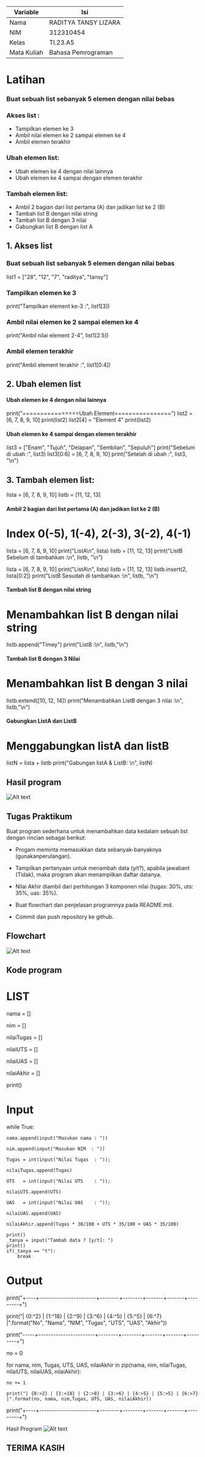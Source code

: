 | Variable | Isi |
| -------- | --- |
| Nama | RADITYA TANSY LIZARA  |
| NIM | 312310454 |
| Kelas | TI.23.A5 |
| Mata Kuliah | Bahasa Pemrograman |
# Latihan
### Buat sebuah list sebanyak 5 elemen dengan nilai bebas
### Akses list :
* Tampilkan elemen ke 3
* Ambil nilai elemen ke 2 sampai elemen ke 4
* Ambil elemen terakhir
### Ubah elemen list:
* Ubah elemen ke 4 dengan nilai lainnya
* Ubah elemen ke 4 sampai dengan elemen terakhir
### Tambah elemen list:
* Ambil 2 bagian dari list pertama (A) dan jadikan list ke 2 (B)
* Tambah list B dengan nilai string
* Tambah list B dengan 3 nilai
* Gabungkan list B dengan list A

## 1. Akses list
### Buat sebuah list sebanyak 5 elemen dengan nilai bebas

list1 = ["28", "12", "7", "raditya", "tansy"]

### Tampilkan elemen ke 3
print("Tampilkan element ke-3 :", list1[3]) 

### Ambil nilai elemen ke 2 sampai elemen ke 4
print("Ambil nilai element 2-4", list1[2:5])

### Ambil elemen terakhir
print("Ambil element terakhir :", list1[0:4])

## 2. Ubah elemen list
#### Ubah elemen ke 4 dengan nilai lainnya
print("================Ubah Element================")
list2 = [6, 7, 8, 9, 10]
print(list2)
list2[4] = "Element 4"
print(list2)

#### Ubah elemen ke 4 sampai dengan elemen terakhir

list3 = ["Enam", "Tujuh", "Delapan", "Sembilan", "Sepuluh"]
print("Sebelum di ubah :", list3)
list3[0:6] = [6, 7, 8, 9, 10]
print("Setelah di ubah :", list3, "\n")

## 3. Tambah elemen list:
lista = [6, 7, 8, 9, 10]
listb = [11, 12, 13]

#### Ambil 2 bagian dari list pertama (A) dan jadikan list ke 2 (B)
#  Index   0(-5),   1(-4),  2(-3),   3(-2),   4(-1) 
lista  = [6, 7, 8, 9, 10]
print("ListA\n", lista)
listb  = [11, 12, 13]
print("ListB Sebelum di tambahkan :\n", listb, "\n")

lista  = [6, 7, 8, 9, 10]
print("ListA\n", lista)
listb  = [11, 12, 13]
listb.insert(2, lista[0:2]) 
print("ListB Sesudah di tambahkan :\n", listb, "\n")

#### Tambah list B dengan nilai string
# Menambahkan list B dengan nilai string
listb.append("Timey")
print("ListB :\n", listb,"\n")

#### Tambah list B dengan 3 Nilai
# Menambahkan list B dengan 3 nilai
listb.extend([10, 12, 14])
print("Menambahkan ListB dengan 3 nilai :\n", listb,"\n")

#### Gabungkan ListA dan ListB 
# Menggabungkan listA dan listB
listN = lista + listb
print("Gabungan listA & ListB: \n", listN)

## Hasil program
![Alt text](<Screenshot (101).png>)


## Tugas Praktikum 
Buat program sederhana untuk menambahkan data kedalam sebuah list dengan rincian sebagai berikut:

* Progam meminta memasukkan data sebanyak-banyaknya (gunakanperulangan).

* Tampilkan pertanyaan untuk menambah data (y/t?), apabila jawabant (Tidak), maka program akan menampilkan daftar datanya.

* Nilai Akhir diambil dari perhitungan 3 komponen nilai (tugas: 30%, uts: 35%, uas: 35%).

* Buat flowchart dan penjelasan programnya pada README.md.

* Commit dan push repository ke github.
## Flowchart
![Alt text](image-1.png)

## Kode program

# LIST
nama = []

nim = []

nilaiTugas = []

nilaiUTS = []

nilaiUAS = []

nilaiAkhir = []

print()

# Input
while True:

    nama.append(input("Masukan nama : "))

    nim.append(input("Masukan NIM  : "))

    Tugas = int(input("Nilai Tugas  : ")); 

    nilaiTugas.append(Tugas)

    UTS   = int(input("Nilai UTS    : ")); 

    nilaiUTS.append(UTS)

    UAS   = int(input("Nilai UAS    : ")); 

    nilaiUAS.append(UAS)

    nilaiAkhir.append(Tugas * 30/100 + UTS * 35/100 + UAS * 35/100)

    print()
    _tanya = input("Tambah data ? [y/t]: ")
    print()
    if(_tanya == "t"):
        break

# Output
print("+----+-----------------------+--------+--------+-------+-------+---------+")

print("| {0:^2} | {1:^18} | {2:^9} | {3:^6} | {4:^5} | {5:^5} | {6:^7} |".format("No", "Nama", "NIM", "Tugas", "UTS", "UAS", "Akhir"))

print("-----+-----------------------+--------+--------+-------+-------+---------+")

no = 0

for nama, nim, Tugas, UTS, UAS, nilaiAkhir in zip(nama, nim, nilaiTugas, nilaiUTS, nilaiUAS, nilaiAkhir):

    no += 1    

    print("| {0:>2} | {1:<18} | {2:>8} | {3:>6} | {4:>5} | {5:>5} | {6:>7} |".format(no, nama, nim,Tugas, UTS, UAS, nilaiAkhir))

print("+----+-----------------------+--------+--------+-------+-------+---------+")

Hasil Program
![Alt text](<Screenshot (104).png>)
## TERIMA KASIH

